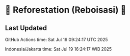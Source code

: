 
# 🌳 Reforestation (Reboisasi) 🌲

## Last Updated

GitHub Actions time: Sat Jul 19 09:24:17 UTC 2025

Indonesia/Jakarta time: Sat Jul 19 16:24:17 WIB 2025

